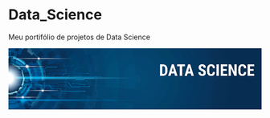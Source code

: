 # Data_Science
Meu portifólio de projetos de Data Science
<p align="center">
  <img src="DS_Banner.png" >
</p>
